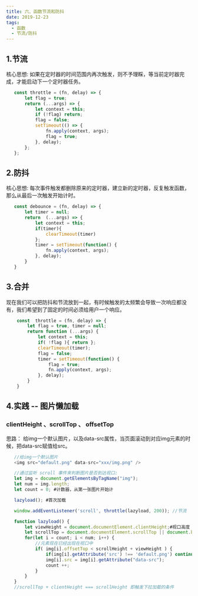 ```yaml
---
title: 六、函数节流和防抖
date: 2019-12-23
tags:
  - 函数
  - 节流/防抖
---
```


## 1.节流

核心思想: 如果在定时器的时间范围内再次触发，则不予理睬，等当前定时器完成，才能启动下一个定时器任务。

<!-- more -->

 ```javascript
    const throttle = (fn, delay) => {
        let flag = true;
        return (...args) => {
            let context = this;
            if (!flag) return;
            flag = false;
            setTimeout(() => {
                fn.apply(context, args);
                flag = true;
            }, delay);
        };
    };
 ```

 ## 2.防抖

 核心思想: 每次事件触发都删除原来的定时器，建立新的定时器，反复触发函数，那么从最后一次触发开始计时。

 ```javascript
    const debounce = (fn, delay) => {
        let timer = null;
        return  (...args) => {
            let context = this;
            if(timer){  
                clearTimeout(timer)
            };
            timer = setTimeout(function() {
                fn.apply(context, args);
            }, delay);
        }
    }
 ```

 ## 3.合并
 现在我们可以把防抖和节流放到一起，有时候触发的太频繁会导致一次响应都没有，我们希望到了固定的时间必须给用户一个响应。

```javascript
    const  throttle = (fn, delay) => {
        let flag = true, timer = null;
        return function (...args) {
            let context = this;
            if( !flag ){ return };  
            clearTimeout(timer);
            flag = false;
            timer = setTimeout(function() {
                flag = true;
                fn.apply(context, args);
            }, delay);
        }
    }
```

## 4.实践 -- 图片懒加载

 ### clientHeight 、scrollTop 、 offsetTop

思路： 给img一个默认图片，以及data-src属性，当页面滚动到对应img元素的时候，把data-src赋值给src。
 ```javascript
    //给img一个默认图片
    <img src="default.png" data-src="xxx/img.png" />

    //通过监听 scroll 事件来判断图片是否到达视口:
    let img = document.getElementsByTagName("img");
    let num = img.length;
    let count = 0; #计数器，从第一张图片开始计

    lazyload(); #首次加载

    window.addEventListener('scroll', throttle(lazyload, 200)); //节流

    function lazyload() {
        let viewHeight = document.documentElement.clientHeight;#视口高度
        let scrollTop = document.documentElement.scrollTop || document.body.scrollTop;#滚动条滚动的高度
        for(let i = count; i < num; i++) {
            //元素现在已经出现在视口中
            if( img[i].offsetTop < scrollHeight + viewHeight ) {
                if(img[i].getAttribute('src') !== 'default.png') continue; #如果src不是default.png'，跳过循环，继续往下循环
                img[i].src = img[i].getAttribute("data-src");
                count ++;
            }
        }
    }
    //scrollTop + clientHeight === scrollHeight 即触发下拉加载的条件

 ```
